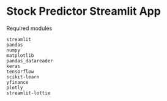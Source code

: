 # Stock Predictor Streamlit App

Required modules

```text
streamlit
pandas
numpy
matplotlib
pandas_datareader
keras
tensorflow
scikit-learn
yfinance
plotly
streamlit-lottie
```
